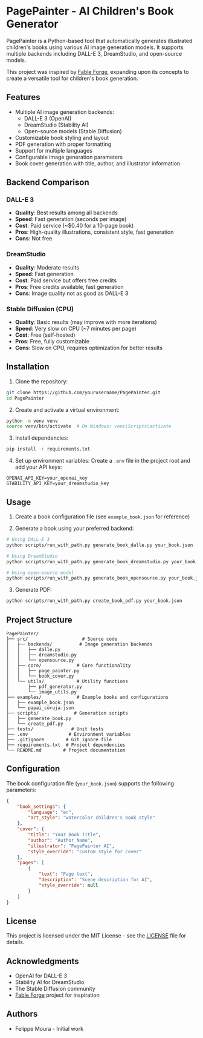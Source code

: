 # PagePainter - AI Children's Book Generator

PagePainter is a Python-based tool that automatically generates illustrated children's books using various AI image generation models. It supports multiple backends including DALL-E 3, DreamStudio, and open-source models.

This project was inspired by [Fable Forge](https://github.com/fable-forge/fable-forge), expanding upon its concepts to create a versatile tool for children's book generation.

## Features

- Multiple AI image generation backends:
  - DALL-E 3 (OpenAI)
  - DreamStudio (Stability AI)
  - Open-source models (Stable Diffusion)
- Customizable book styling and layout
- PDF generation with proper formatting
- Support for multiple languages
- Configurable image generation parameters
- Book cover generation with title, author, and illustrator information

## Backend Comparison

### DALL-E 3
- **Quality**: Best results among all backends
- **Speed**: Fast generation (seconds per image)
- **Cost**: Paid service (~$0.40 for a 10-page book)
- **Pros**: High-quality illustrations, consistent style, fast generation
- **Cons**: Not free

### DreamStudio
- **Quality**: Moderate results
- **Speed**: Fast generation
- **Cost**: Paid service but offers free credits
- **Pros**: Free credits available, fast generation
- **Cons**: Image quality not as good as DALL-E 3

### Stable Diffusion (CPU)
- **Quality**: Basic results (may improve with more iterations)
- **Speed**: Very slow on CPU (~7 minutes per page)
- **Cost**: Free (self-hosted)
- **Pros**: Free, fully customizable
- **Cons**: Slow on CPU, requires optimization for better results

## Installation

1. Clone the repository:
```bash
git clone https://github.com/yourusername/PagePainter.git
cd PagePainter
```

2. Create and activate a virtual environment:
```bash
python -m venv venv
source venv/bin/activate  # On Windows: venv\Scripts\activate
```

3. Install dependencies:
```bash
pip install -r requirements.txt
```

4. Set up environment variables:
Create a `.env` file in the project root and add your API keys:
```
OPENAI_API_KEY=your_openai_key
STABILITY_API_KEY=your_dreamstudio_key
```

## Usage

1. Create a book configuration file (see `example_book.json` for reference)

2. Generate a book using your preferred backend:

```bash
# Using DALL-E 3
python scripts/run_with_path.py generate_book_dalle.py your_book.json

# Using DreamStudio
python scripts/run_with_path.py generate_book_dreamstudio.py your_book.json

# Using open-source model
python scripts/run_with_path.py generate_book_opensource.py your_book.json
```

3. Generate PDF:
```bash
python scripts/run_with_path.py create_book_pdf.py your_book.json
```

## Project Structure

```
PagePainter/
├── src/                    # Source code
│   ├── backends/          # Image generation backends
│   │   ├── dalle.py
│   │   ├── dreamstudio.py
│   │   └── opensource.py
│   ├── core/             # Core functionality
│   │   ├── page_painter.py
│   │   └── book_cover.py
│   └── utils/            # Utility functions
│       ├── pdf_generator.py
│       └── image_utils.py
├── examples/             # Example books and configurations
│   ├── example_book.json
│   └── papai_coruja.json
├── scripts/             # Generation scripts
│   ├── generate_book.py
│   └── create_pdf.py
├── tests/              # Unit tests
├── .env               # Environment variables
├── .gitignore        # Git ignore file
├── requirements.txt  # Project dependencies
└── README.md        # Project documentation
```

## Configuration

The book configuration file (`your_book.json`) supports the following parameters:

```json
{
    "book_settings": {
        "language": "en",
        "art_style": "watercolor children's book style"
    },
    "cover": {
        "title": "Your Book Title",
        "author": "Author Name",
        "illustrator": "PagePainter AI",
        "style_override": "custom style for cover"
    },
    "pages": [
        {
            "text": "Page text",
            "description": "Scene description for AI",
            "style_override": null
        }
    ]
}
```

## License

This project is licensed under the MIT License - see the [LICENSE](LICENSE) file for details.

## Acknowledgments

- OpenAI for DALL-E 3
- Stability AI for DreamStudio
- The Stable Diffusion community
- [Fable Forge](https://github.com/fable-forge/fable-forge) project for inspiration

## Authors

- Felippe Moura - Initial work
